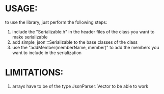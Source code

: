 # USAGE:
to use the library, just perform the following steps:
1. include the "Serializable.h" in the header files of the class you want to make serializable
2. add simple_json:::Serializable to the base classes of the class
3. use the "addMember(memberName, member)" to add the members you want to include in the serialization

# LIMITATIONS:
1. arrays have to be of the type JsonParser::Vector<Type> to be able to work